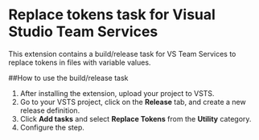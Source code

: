 # Replace tokens task for Visual Studio Team Services
This extension contains a build/release task for VS Team Services to replace tokens in files with variable values.

##How to use the build/release task
1. After installing the extension, upload your project to VSTS.
2. Go to your VSTS project, click on the **Release** tab, and create a new release definition.
3. Click **Add tasks** and select **Replace Tokens** from the **Utility** category.
4. Configure the step.